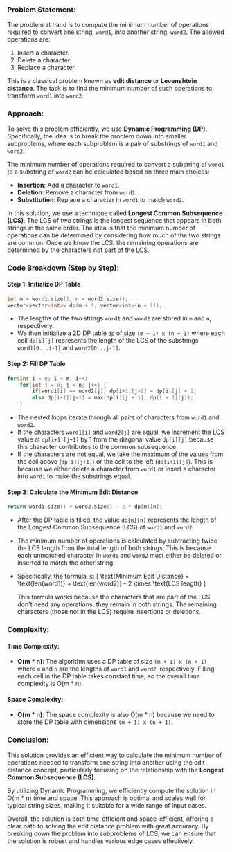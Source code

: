 ### Problem Statement:

The problem at hand is to compute the minimum number of operations required to convert one string, `word1`, into another string, `word2`. The allowed operations are:
1. Insert a character.
2. Delete a character.
3. Replace a character.

This is a classical problem known as **edit distance** or **Levenshtein distance**. The task is to find the minimum number of such operations to transform `word1` into `word2`.

### Approach:

To solve this problem efficiently, we use **Dynamic Programming (DP)**. Specifically, the idea is to break the problem down into smaller subproblems, where each subproblem is a pair of substrings of `word1` and `word2`.

The minimum number of operations required to convert a substring of `word1` to a substring of `word2` can be calculated based on three main choices:
- **Insertion**: Add a character to `word1`.
- **Deletion**: Remove a character from `word1`.
- **Substitution**: Replace a character in `word1` to match `word2`.

In this solution, we use a technique called **Longest Common Subsequence (LCS)**. The LCS of two strings is the longest sequence that appears in both strings in the same order. The idea is that the minimum number of operations can be determined by considering how much of the two strings are common. Once we know the LCS, the remaining operations are determined by the characters not part of the LCS.

### Code Breakdown (Step by Step):

#### Step 1: Initialize DP Table
```cpp
int m = word1.size(), n = word2.size();
vector<vector<int>> dp(m + 1, vector<int>(n + 1));
```
- The lengths of the two strings `word1` and `word2` are stored in `m` and `n`, respectively.
- We then initialize a 2D DP table `dp` of size `(m + 1) x (n + 1)` where each cell `dp[i][j]` represents the length of the LCS of the substrings `word1[0...i-1]` and `word2[0...j-1]`.

#### Step 2: Fill DP Table
```cpp
for(int i = 0; i < m; i++)
    for(int j = 0; j < n; j++) {
        if(word1[i] == word2[j]) dp[i+1][j+1] = dp[i][j] + 1;
        else dp[i+1][j+1] = max(dp[i][j + 1], dp[i + 1][j]);
    }
```
- The nested loops iterate through all pairs of characters from `word1` and `word2`.
- If the characters `word1[i]` and `word2[j]` are equal, we increment the LCS value at `dp[i+1][j+1]` by 1 from the diagonal value `dp[i][j]` because this character contributes to the common subsequence.
- If the characters are not equal, we take the maximum of the values from the cell above (`dp[i][j+1]`) or the cell to the left (`dp[i+1][j]`). This is because we either delete a character from `word1` or insert a character into `word1` to make the substrings equal.

#### Step 3: Calculate the Minimum Edit Distance
```cpp
return word1.size() + word2.size() - 2 * dp[m][n];
```
- After the DP table is filled, the value `dp[m][n]` represents the length of the Longest Common Subsequence (LCS) of `word1` and `word2`.
- The minimum number of operations is calculated by subtracting twice the LCS length from the total length of both strings. This is because each unmatched character in `word1` and `word2` must either be deleted or inserted to match the other string.
- Specifically, the formula is:
  \[
  \text{Minimum Edit Distance} = \text{len(word1)} + \text{len(word2)} - 2 \times \text{LCS length}
  \]
  
  This formula works because the characters that are part of the LCS don't need any operations; they remain in both strings. The remaining characters (those not in the LCS) require insertions or deletions.

### Complexity:

#### Time Complexity:
- **O(m * n)**: The algorithm uses a DP table of size `(m + 1) x (n + 1)` where `m` and `n` are the lengths of `word1` and `word2`, respectively. Filling each cell in the DP table takes constant time, so the overall time complexity is O(m * n).

#### Space Complexity:
- **O(m * n)**: The space complexity is also O(m * n) because we need to store the DP table with dimensions `(m + 1) x (n + 1)`.

### Conclusion:

This solution provides an efficient way to calculate the minimum number of operations needed to transform one string into another using the edit distance concept, particularly focusing on the relationship with the **Longest Common Subsequence (LCS)**. 

By utilizing Dynamic Programming, we efficiently compute the solution in O(m * n) time and space. This approach is optimal and scales well for typical string sizes, making it suitable for a wide range of input cases.

Overall, the solution is both time-efficient and space-efficient, offering a clear path to solving the edit distance problem with great accuracy. By breaking down the problem into subproblems of LCS, we can ensure that the solution is robust and handles various edge cases effectively.